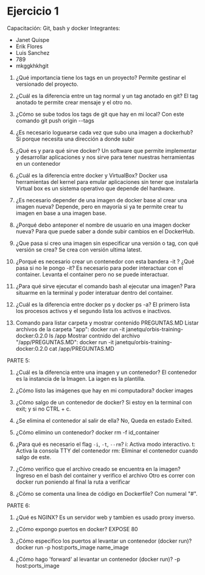 # Ejercicio 1
Capacitación: Git, bash y docker
Integrantes:
- Janet Quispe
- Erik Flores
- Luis Sanchez
- 789
- mkggkhkhgit


1. ¿Qué importancia tiene los tags en un proyecto?
    Permite gestinar el versionado del proyecto.

2. ¿Cuál es la diferencia entre un tag normal y un tag anotado en git?
    El tag anotado te permite crear mensaje y el otro no.

3. ¿Cómo se sube todos los tags de git que hay en mi local?
    Con este comando git push origin --tags

4. ¿Es necesario loguearse cada vez que subo una imagen a dockerhub?
    Si porque necesita una dirección a donde subir

5. ¿Qué es y para qué sirve docker?
    Un software que permite implementar y desarrollar aplicaciones y nos sirve para tener nuestras herramientas en un contenedor

6. ¿Cuál es la diferencia entre docker y VirtualBox?
    Docker usa herramientas del kernel para emular aplicaciones sin tener que instalarla
    Virtual box es un sistema operativo que depende del hardware.

7. ¿Es necesario depender de una imagen de docker base al crear una imagen nueva?
    Depende, pero en mayoría si ya te permite crear tu imagen en base a una imagen base.

8. ¿Porqué debo anteponer el nombre de usuario en una imagen docker nueva?
    Para que puede saber a donde subir cambios en el DockerHub.

9. ¿Que pasa si creo una imagen sin especificar una versión o tag, con qué versión se crea?
    Se crea con versión ultima latest.

10. ¿Porqué es necesario crear un contenedor con esta bandera -it ? ¿Qué pasa si no le pongo -it?
    Es necesario para poder interactuar con el container. Levanta el container pero no se puede interactuar.

11. ¿Para qué sirve ejecutar el comando bash al ejecutar una imagen?
    Para situarme en la terminal y poder interatuar dentro del container.

12. ¿Cuál es la diferencia entre docker ps y docker ps -a?
    El primero lista los procesos activos y el segundo lista los activos e inactivos.

13. Comando para listar carpeta y mostrar contenido PREGUNTAS.MD
    Listar archivos de la carpeta "app": docker run -it janetqu/orbis-training-docker:0.2.0 ls /app
    Mostrar contnido del archivo "/app/PREGUNTAS.MD": docker run -it janetqu/orbis-training-docker:0.2.0 cat /app/PREGUNTAS.MD

PARTE 5:

1. ¿Cuál es la diferencia entre una imagen y un contenedor?
    El contenedor es la instancia de la Imagen. La iagen es la plantilla.

2. ¿Cómo listo las imágenes que hay en mi computadora?
    docker images

3. ¿Cómo salgo de un contenedor de docker?
    Si estoy en la terminal con exit; y si no CTRL + c.

4. ¿Se elimina el contenedor al salir de ella?
    No, Queda en estado Exited.

5. ¿Cómo elimino un contenedor?
    docker rm -f id_container

6. ¿Para qué es necesario el flag `-i`, `-t`, `--rm`?
    i: Activa modo  interactivo.
    t: Activa la consola TTY del contenedor
    rm: Eliminar el contenedor cuando salgo de este.

7. ¿Cómo verifico que el archivo creado se encuentra en la imagen?
    Ingreso en el bash del container y verifico el archivo
    Otro es correr con docker run poniendo al final la ruta a verificar

8. ¿Cómo se comenta una linea de código en Dockerfile?
    Con numeral "#".

PARTE 6:

1. ¿Qué es NGINX?
    Es un servidor web y tambien es usado proxy inverso.    

2. ¿Cómo expongo puertos en docker?
    EXPOSE 80

3. ¿Cómo especifico los puertos al levantar un contenedor (docker run)?
    docker run -p host:ports_image name_image

4. ¿Cómo hago 'forward' al levantar un contenedor (docker run)?
    -p host:ports_image